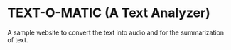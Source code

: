 # TEXT-O-MATIC (A Text Analyzer)
A sample website to convert the text into audio and for the summarization of text.
